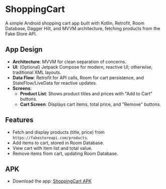 # ShoppingCart

A simple Android shopping cart app built with Kotlin, Retrofit, Room Database, Dagger Hilt, and MVVM architecture, fetching products from the Fake Store API.

## App Design
- **Architecture**: MVVM for clean separation of concerns.
- **UI**: (Optional) Jetpack Compose for modern, reactive UI; otherwise, traditional XML layouts.
- **Data Flow**: Retrofit for API calls, Room for cart persistence, and StateFlow/LiveData for reactive updates.
- **Screens**:
  - **Product List**: Shows product titles and prices with "Add to Cart" buttons.
  - **Cart Screen**: Displays cart items, total price, and "Remove" buttons.

## Features
- Fetch and display products (title, price) from `https://fakestoreapi.com/products`.
- Add items to cart, stored in Room Database.
- View cart with item list and total value.
- Remove items from cart, updating Room Database.

## APK
- Download the app: [ShoppingCart APK](https://drive.google.com/file/d/1bgW7oBQCNWsQVcgI6SQyovKOBH_aQdQj/view?usp=sharing)
